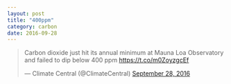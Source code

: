 ```yaml
---
layout: post
title: "400ppm"
category: carbon
date: 2016-09-28
---
```


<blockquote class="twitter-tweet" data-lang="en"><p lang="en" dir="ltr">Carbon dioxide just hit its annual minimum at Mauna Loa Observatory and failed to dip below 400 ppm <a href="https://t.co/m0ZoyzgcEf">https://t.co/m0ZoyzgcEf</a></p>&mdash; Climate Central (@ClimateCentral) <a href="https://twitter.com/ClimateCentral/status/781003518211723264">September 28, 2016</a></blockquote>
<script async src="//platform.twitter.com/widgets.js" charset="utf-8"></script>
